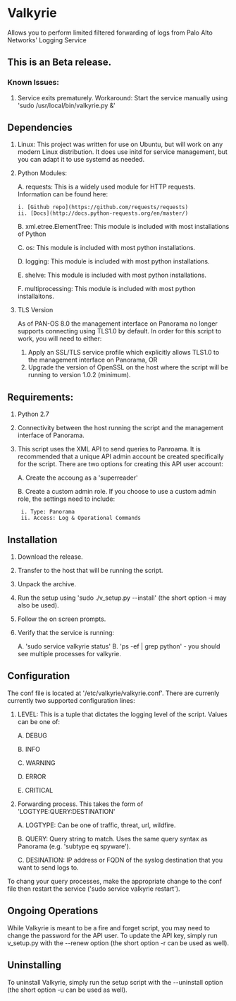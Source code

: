 # Valkyrie
Allows you to perform limited filtered forwarding of logs from Palo Alto Networks' Logging Service

## This is an Beta release. 
### Known Issues:
1. Service exits prematurely. Workaround: Start the service manually using 'sudo /usr/local/bin/valkyrie.py &'



## Dependencies

1. Linux: This project was written for use on Ubuntu, but will work on any
modern Linux distribution. It does use initd for service management, but you
can adapt it to use systemd as needed.
2. Python Modules:

   A. requests: This is a widely used module for HTTP requests. Information can be
  found here:
  
       i. [Github repo](https://github.com/requests/requests)  
       ii. [Docs](http://docs.python-requests.org/en/master/)  
   B. xml.etree.ElementTree: This module is included with most installations of Python
   
   C. os: This module is included with most python installations.
   
   D. logging: This module is included with most python installations.
   
   E. shelve: This module is included with most python installations.
   
   F. multiprocessing: This module is included with most python installaitons.
3. TLS Version

    As of PAN-OS 8.0 the management interface on Panorama no longer supports connecting using
    TLS1.0 by default. In order for this script to work, you will need to either:
    1. Apply an SSL/TLS service profile which explicitly allows TLS1.0 to the management interface
    on Panorama, OR
    2. Upgrade the version of OpenSSL on the host where the script will be running to version 1.0.2
    (minimum).
    
## Requirements:

1. Python 2.7
2. Connectivity between the host running the script and the management interface of
Panorama.
3. This script uses the XML API to send queries to Panroama. It is recommended that a
unique API admin account be created specifically for the script. There are two options
for creating this API user account:

     A. Create the accoung as a 'superreader'
     
     B. Create a custom admin role. If you choose to use a custom admin role, the
     settings need to include:
     
        i. Type: Panorama
        ii. Access: Log & Operational Commands

## Installation

1. Download the release.
2. Transfer to the host that will be running the script.
3. Unpack the archive.
4. Run the setup using 'sudo ./v_setup.py --install' (the short option -i may 
also be used).
5. Follow the on screen prompts.
6. Verify that the service is running:

    A. 'sudo service valkyrie status'
    B. 'ps -ef | grep python' - you should see multiple processes for valkyrie.
    
## Configuration

The conf file is located at '/etc/valkyrie/valkyrie.conf'. There are currenly 
currently two supported configuration lines:

1. LEVEL: This is a tuple that dictates the logging level of the script. Values
can be one of:

    A. DEBUG
    
    B. INFO
    
    C. WARNING
    
    D. ERROR
    
    E. CRITICAL

2. Forwarding process. This takes the form of 'LOGTYPE:QUERY:DESTINATION'

    A. LOGTYPE: Can be one of traffic, threat, url, wildfire.
    
    B. QUERY: Query string to match. Uses the same query syntax as Panorama 
    (e.g. 'subtype eq spyware').
    
    C. DESINATION: IP address or FQDN of the syslog destination that you want to
    send logs to. 

To chang your query processes, make the appropriate change to the conf file then
restart the service ('sudo service valkyrie restart').


## Ongoing Operations

While Valkyrie is meant to be a fire and forget script, you may need to change
the password for the API user. To update the API key, simply run v_setup.py with
the --renew option (the short option -r can be used as well).


## Uninstalling

To uninstall Valkyrie, simply run the setup script with the --uninstall option
(the short option -u can be used as well).
 

